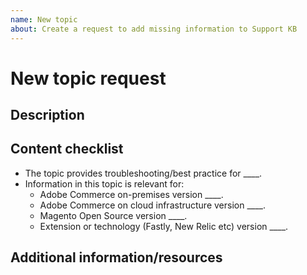 ```yaml
---
name: New topic
about: Create a request to add missing information to Support KB
---
```


# New topic request

## Description

<!-- (REQUIRED) What topic is missing from support.magento.kb? -->

## Content checklist

<!-- (REQUIRED) List specific information or details to include in this topic -->

<!-- Use the following checklist template as a starting point -->

* The topic provides troubleshooting/best practice for ____.
* Information in this topic is relevant for:
    * Adobe Commerce on-premises version  ____.
    * Adobe Commerce on cloud infrastructure version  ____.
    * Magento Open Source version  ____.
    * Extension or technology (Fastly, New Relic etc) version   ____.

## Additional information/resources

<!-- (OPTIONAL) Any information you already know or other online resources that cover this topic -->

<!--
Thank you for taking the time to report this issue!
GitHub Issues should only be created for problems/topics related to this project's codebase.

Before submitting this issue, please make sure you are complying with our Code of Conduct:
https://github.com/magento/devdocs/blob/master/.github/CODE_OF_CONDUCT.md

Issues that do not comply with our Code of Conduct or do not contain enough information may be closed at the maintainers' discretion.

Feel free to remove this section before creating this issue.
-->
